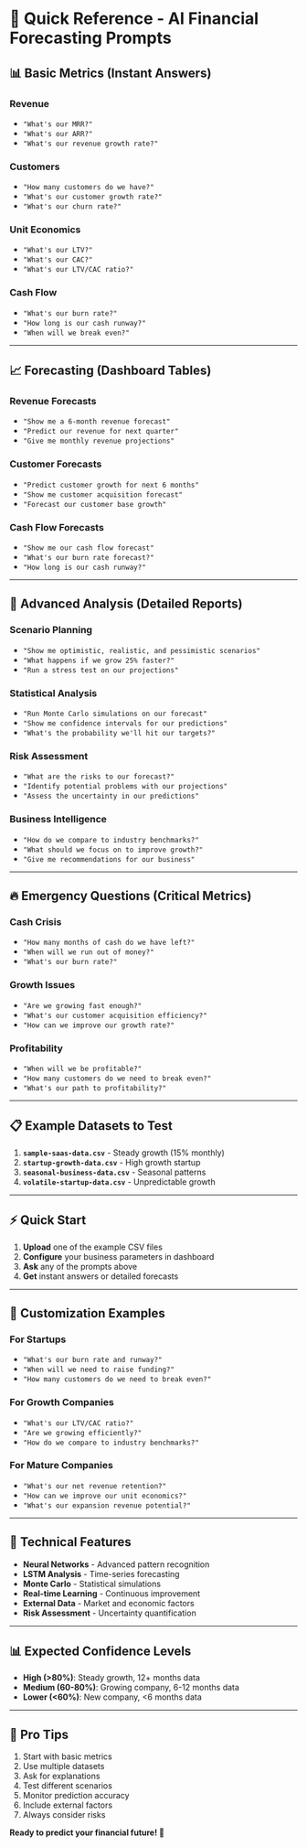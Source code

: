# 🚀 Quick Reference - AI Financial Forecasting Prompts

## 📊 **Basic Metrics** (Instant Answers)

### Revenue
- `"What's our MRR?"`
- `"What's our ARR?"`
- `"What's our revenue growth rate?"`

### Customers
- `"How many customers do we have?"`
- `"What's our customer growth rate?"`
- `"What's our churn rate?"`

### Unit Economics
- `"What's our LTV?"`
- `"What's our CAC?"`
- `"What's our LTV/CAC ratio?"`

### Cash Flow
- `"What's our burn rate?"`
- `"How long is our cash runway?"`
- `"When will we break even?"`

---

## 📈 **Forecasting** (Dashboard Tables)

### Revenue Forecasts
- `"Show me a 6-month revenue forecast"`
- `"Predict our revenue for next quarter"`
- `"Give me monthly revenue projections"`

### Customer Forecasts
- `"Predict customer growth for next 6 months"`
- `"Show me customer acquisition forecast"`
- `"Forecast our customer base growth"`

### Cash Flow Forecasts
- `"Show me our cash flow forecast"`
- `"What's our burn rate forecast?"`
- `"How long is our cash runway?"`

---

## 🎯 **Advanced Analysis** (Detailed Reports)

### Scenario Planning
- `"Show me optimistic, realistic, and pessimistic scenarios"`
- `"What happens if we grow 25% faster?"`
- `"Run a stress test on our projections"`

### Statistical Analysis
- `"Run Monte Carlo simulations on our forecast"`
- `"Show me confidence intervals for our predictions"`
- `"What's the probability we'll hit our targets?"`

### Risk Assessment
- `"What are the risks to our forecast?"`
- `"Identify potential problems with our projections"`
- `"Assess the uncertainty in our predictions"`

### Business Intelligence
- `"How do we compare to industry benchmarks?"`
- `"What should we focus on to improve growth?"`
- `"Give me recommendations for our business"`

---

## 🔥 **Emergency Questions** (Critical Metrics)

### Cash Crisis
- `"How many months of cash do we have left?"`
- `"When will we run out of money?"`
- `"What's our burn rate?"`

### Growth Issues
- `"Are we growing fast enough?"`
- `"What's our customer acquisition efficiency?"`
- `"How can we improve our growth rate?"`

### Profitability
- `"When will we be profitable?"`
- `"How many customers do we need to break even?"`
- `"What's our path to profitability?"`

---

## 📋 **Example Datasets to Test**

1. **`sample-saas-data.csv`** - Steady growth (15% monthly)
2. **`startup-growth-data.csv`** - High growth startup
3. **`seasonal-business-data.csv`** - Seasonal patterns
4. **`volatile-startup-data.csv`** - Unpredictable growth

---

## ⚡ **Quick Start**

1. **Upload** one of the example CSV files
2. **Configure** your business parameters in dashboard
3. **Ask** any of the prompts above
4. **Get** instant answers or detailed forecasts

---

## 🎨 **Customization Examples**

### For Startups
- `"What's our burn rate and runway?"`
- `"When will we need to raise funding?"`
- `"How many customers do we need to break even?"`

### For Growth Companies
- `"What's our LTV/CAC ratio?"`
- `"Are we growing efficiently?"`
- `"How do we compare to industry benchmarks?"`

### For Mature Companies
- `"What's our net revenue retention?"`
- `"How can we improve our unit economics?"`
- `"What's our expansion revenue potential?"`

---

## 🔧 **Technical Features**

- **Neural Networks** - Advanced pattern recognition
- **LSTM Analysis** - Time-series forecasting
- **Monte Carlo** - Statistical simulations
- **Real-time Learning** - Continuous improvement
- **External Data** - Market and economic factors
- **Risk Assessment** - Uncertainty quantification

---

## 📊 **Expected Confidence Levels**

- **High (>80%)**: Steady growth, 12+ months data
- **Medium (60-80%)**: Growing company, 6-12 months data  
- **Lower (<60%)**: New company, <6 months data

---

## 🎯 **Pro Tips**

1. Start with basic metrics
2. Use multiple datasets
3. Ask for explanations
4. Test different scenarios
5. Monitor prediction accuracy
6. Include external factors
7. Always consider risks

**Ready to predict your financial future! 🚀**
